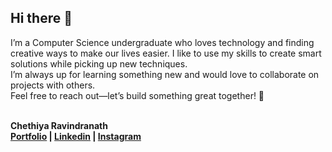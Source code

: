 ## Hi there 👋
I’m a Computer Science undergraduate who loves technology and finding creative ways to make our lives easier. I like to use my skills to create smart solutions while picking up new techniques.
<br>I’m always up for learning something new and would love to collaborate on projects with others.
<br>Feel free to reach out—let’s build something great together! 💫

<br>
<b>Chethiya Ravindranath<b>
<br>
<a href="https://chethiya.vercel.app/">Portfolio</a> | <a href="https://www.linkedin.com/in/chethiya-ravindranath-64a1b5329/">Linkedin</a> | <a href="https://www.instagram.com/ch3thiya">Instagram</a>
</p>
